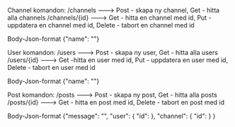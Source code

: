 Channel komandon:
/channels ---> Post - skapa ny channel, Get - hitta alla channels
/channels/{id} ---> Get - hitta en channel med id, Put - uppdatera en channel med id, Delete - tabort en channel med id

Body-Json-format
{"name": ""}




User komandon:
/users ---> Post - skapa ny user, Get - hitta alla users
/users/{id} ---> Get -hitta  en user med id, Put - uppdatera en user med id, Delete - tabort en user med id

Body-Json-format
{"name": ""}




Post komandon:
/posts ---> Post - skapa ny post, Get - hitta alla posts
/posts/{id} ---> Get - hitta en post med id, Delete - tabort en post med id

Body-Json-format
{"message": "",
    "user": {
      "id": 
},
    "channel": {
       "id": 
}
}
